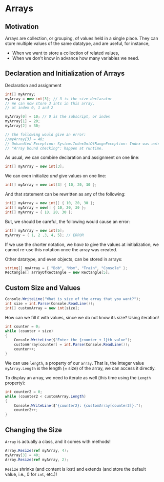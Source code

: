  
# Arrays

## Motivation

Arrays are collection, or grouping, of values held in a single place.
They can store multiple values of the same datatype, and are useful, for instance,

- When we want to store a collection of related values,
- When we don't know in advance how many variables we need.

## Declaration and Initialization of Arrays

Declaration and assignment

```{.cs .numberLines .lineAnchors}
int[] myArray;
myArray = new int[3]; // 3 is the size declarator
// We can now store 3 ints in this array,
// at index 0, 1 and 2

myArray[0] = 10; // 0 is the subscript, or index
myArray[1] = 20;
myArray[2] = 30;

// the following would give an error:
//myArray[3] = 40;
// Unhandled Exception: System.IndexOutOfRangeException: Index was outside the bounds of the array at Program.Main()
// "Array bound checking": happen at runtime.
```

As usual, we can combine declaration and assignment on one line:

```{.cs .numberLines .lineAnchors}
int[] myArray = new int[3];
```

We can even initialize _and_ give values on one line:

```{.cs .numberLines .lineAnchors}
int[] myArray = new int[3] { 10, 20, 30 };
```

And that statement can be rewritten as any of the following:

```{.cs .numberLines .lineAnchors}
int[] myArray = new int[] { 10, 20, 30 };
int[] myArray = new[] { 10, 20, 30 };
int[] myArray = { 10, 20, 30 };
```

But, we should be careful, the following would cause an error:

```{.cs .numberLines .lineAnchors}
int[] myArray = new int[5];
myArray = { 1, 2 ,3, 4, 5}; // ERROR
```

If we use the shorter notation, we _have to_ give the values at initialization, we cannot re-use this notation once the array was created.

Other datatype, and even objects, can be stored in arrays:

```{.cs .numberLines .lineAnchors}
string[] myArray = { "Bob", "Mom", "Train", "Console" };
Rectangle[] arrayOfRectangle = new Rectangle[5];
```

## Custom Size and Values

```{.cs .numberLines .lineAnchors}
Console.WriteLine("What is size of the array that you want?");
int size = int.Parse(Console.ReadLine());
int[] customArray = new int[size];
```

How can we fill it with values, since we do not know its size?
Using iteration!

```{.cs .numberLines .lineAnchors}
int counter = 0;
while (counter < size)
{
    Console.WriteLine($"Enter the {counter + 1}th value");
    customArray[counter] = int.Parse(Console.ReadLine());
    counter++;
}
```

We can use `length`, a property of our `array`.
That is, the integer value `myArray.Length` is the length (= size) of the array, we can access it directly.

To display an array, we need to iterate as well (this time using the `Length` property):

```{.cs .numberLines .lineAnchors}
int counter2 = 0;
while (counter2 < customArray.Length)
{
    Console.WriteLine($"{counter2}: {customArray[counter2]}.");
    counter2++;
}
```


## Changing the Size

`Array` is actually a class, and it comes with methods!

```{.cs .numberLines .lineAnchors}
Array.Resize(ref myArray, 4);
myArray[3] = 40;
Array.Resize(ref myArray, 2);
```

`Resize` shrinks (and content is lost) and extends (and store the default value, i.e., $0$ for `int`, etc.)!
